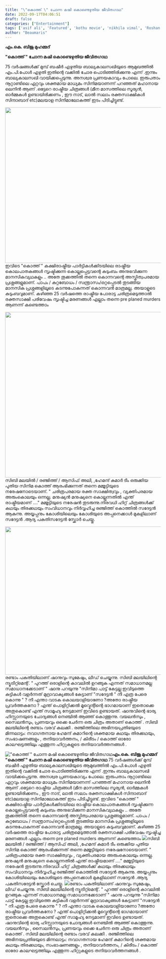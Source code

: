 ```yaml
---
title: "\"കൊത്ത് \" ചോന്ന മഷി കൊണ്ടെഴുതിയ ജീവിതഗാഥ"
date: 2022-09-17T04:06:51
draft: false
categories: ["Entertainment"]
tags: ['asif ali', 'Featured', 'kothu movie', 'nikhila vimal', 'Roshan mathew', 'sibimalayil']
author: "Beaumaris"
---
```


<strong>എം.കെ. ബിജു മുഹമ്മദ്</strong>

<strong>"കൊത്ത് " ചോന്ന മഷി കൊണ്ടെഴുതിയ ജീവിതഗാഥ</strong>

75 വർഷങ്ങൾക്ക് മുമ്പ് ബഷീർ എഴുതിയ ബാല്യകാലസഖിയുടെ ആമുഖത്തിൽ എം.പി.പോൾ എഴുതി
ഇതിന്റെ വക്കിൽ ചോര പൊടിഞ്ഞിരിക്കുന്നു എന്ന് .ഇന്നും ബാല്യകാലസഖി വായിക്കപ്പെടുന്നു. അനശ്വര പ്രണയകാവ്യം പോലെ. ഇരുപതാം നൂറ്റാണ്ടിലെ ഏറ്റവും ശക്തമായ മാധ്യമം സിനിമയാണന്ന് പറഞ്ഞത് മഹാനായ ലെനിൻ ആണ് .ഒട്ടേറെ രാഷ്ട്രീയ ചിത്രങ്ങൾ (മീന മാസത്തിലെ സൂര്യൻ, ഓർമ്മകൾ ഉണ്ടായിരിക്കണം , ഈ നാട്, ലാൽ സലാം രക്തസാക്ഷികൾ സിന്ദാബാദ് etc)മലയാള സിനിമാലോകത്ത് ഇടം പിടിച്ചിട്ടുണ്ട്.

<img class=" wp-image-350976 aligncenter" src="https://cdn.boolokam.com/articles/2022/09/ggeee-1-1.jpg" alt="" width="881" height="503" />ഇവിടെ "കൊത്ത് " കക്ഷിരാഷ്ട്രീയ പാർട്ടികൾക്കിടയിലെ രാഷ്ട്രീയ കൊലപാതകങ്ങൾ സൃഷ്ടിക്കുന്ന കൊല്ലപ്പെട്ടവന്റെ കുടുംബം അനുഭവിക്കുന്ന മാനസികവ്യഥകളും .. അതേ തൂക്കത്തിൽ തന്നെ കൊന്നവന്റെ അസ്തിത്വപരമായ പ്രശ്നങ്ങളുമാണ്. പാപം / കുറ്റബോധം / സന്ത്രാസം/ഒറ്റപ്പെടൽ തുടങ്ങിയ മാനസിക പ്രശ്നങ്ങളിലൂടെ കടന്നുപോകുന്നത് കൊന്നവൻ മാത്രമല്ല. അയാളുടെ കുടുംബവുമാണ്.
കഴിഞ്ഞ 25 വർഷത്തെ രാഷ്ട്രീയ പോരാട്ട ചരിത്രമെടുത്താൽ രക്തസാക്ഷി പരിവേഷം സൃഷ്ടിച്ച മരണങ്ങൾ എല്ലാം തന്നെ pre planed murders ആണന്ന് കണ്ടെത്താം

<img class="size-full wp-image-350978 aligncenter" src="https://cdn.boolokam.com/articles/2022/09/r2rr-1-1.jpg" alt="" width="856" height="535" />സിബി മലയിൽ / രഞ്ജിത്ത് / ആസിഫ് അലി, ,ഹേമന്ദ് കുമാർ ടീം ഒരുക്കിയ പുതിയ സിനിമ കൊത്ത് ആരംഭിക്കുന്നത് തന്നെ മമ്മൂട്ടിയുടെ നരേഷനോടെയാണ്. " ചരിത്രപരമായ രക്ത സാക്ഷിത്വവും , വ്യക്തിപരമായ അരുംകൊലയും ഒന്നല്ല. മനുഷ്യൻ മനുഷ്യനെ കൊല്ലുന്നതിൽ എന്ത് രാഷ്ട്രീയമാണ് ...." മമ്മൂട്ടിയുടെ നരേഷൻ തുടരുന്നു.നിരവധി ഹിറ്റ് ചിത്രങ്ങൾക്ക് കഥയും തിരക്കഥയും സംവിധാനവും നിർവ്വഹിച്ച രഞ്ജിത്ത് കൊത്തിൽ സദേട്ടൻ ആകുന്നു. അയ്യപ്പനും കോശിയിലെയും
കോശിയുടെ അപ്പനെക്കാൾ മുകളിലാണ് സദേട്ടൻ .ആദ്യ പകുതിസദേട്ടൻ സ്ക്കോർ ചെയ്തു.

<img class="wp-image-350979 aligncenter" src="https://cdn.boolokam.com/articles/2022/09/r2rr-1tttt-1-1.jpg" alt="" width="852" height="479" />രണ്ടാം പകുതിയിലാണ് ഷാനുവും സുമേഷും, ലീഡ് ചെയ്യുന്നു. സിബി മലയിലിന്റെ ന്യൂട്രീറ്റ്മെന്റ്.
" പുറത്ത് ഒരാളിന്റെ കാവലിൽ ഉറങ്ങുക എന്നത് സമാധാനമല്ല സമാധാനക്കേടാണ് " ഷാനു പറയുന്നു
"സിനിമാ പാട്ട് കേട്ടല്ല ഇവിടുത്തെ കുട്ടികൾ വളർന്നത് മുദ്രാവാക്യങ്ങൾ കേട്ടാണ് "സദേട്ടൻ
" നീ എത്ര പേരെ കൊന്നു " ? നീ എന്താ വാടക കൊലയാളിയാണോ ?അതോ രാഷ്ട്രീയ പ്രവർത്തകനോ ? എന്ത് പൊളിറ്റിക്കൽ മൂവ്മെന്റിന്റെ ഭാഗമായാണ് ഇതൊക്കെ അതുകൊണ്ട് എന്ത് സാമൂഹ്യ നേട്ടമാണ് ഇവിടെ ഉണ്ടായത്. ഷാനുവിന്റെ ഭാര്യ ഹിസ്സാനയുടെ ചോദ്യങ്ങൾ നെഞ്ചിൽ ആഞ്ഞ് കൊത്തുന്നു.
വയലൻസും , സൈലൻസും, പ്രണയവും ഒക്കെ ചേർന്ന ഒരു ചിത്രം അതാണ് കൊത്ത് .
സിബി മലയിലിന്റെ രണ്ടാം വരവ് കലക്കി . രഞ്ജിത്തിലെ അഭിനയപ്രതിഭയുടെ മിന്നലാട്ടം:
നവാഗതനായ ഹേമന്ദ് കുമാറിന്റെ ശക്തമായ കഥയും തിരക്കഥയും, സംഭാഷണങ്ങളും , തനിയാവർത്തനം, / കിരീടം / കൊത്ത് ഓരോ കാലഘട്ടത്തിലും എത്തുന്ന ഹിറ്റുകളുടെ തനിയാവർത്തനങ്ങൾ .


!["കൊത്ത് " ചോന്ന മഷി കൊണ്ടെഴുതിയ ജീവിതഗാഥ](https://cdn.boolokam.com/articles/2022/09/ggeee-1-1.jpg)**എം.കെ. ബിജു മുഹമ്മദ്** **"കൊത്ത് " ചോന്ന മഷി കൊണ്ടെഴുതിയ ജീവിതഗാഥ** 75 വർഷങ്ങൾക്ക് മുമ്പ് ബഷീർ എഴുതിയ ബാല്യകാലസഖിയുടെ ആമുഖത്തിൽ എം.പി.പോൾ എഴുതി ഇതിന്റെ വക്കിൽ ചോര പൊടിഞ്ഞിരിക്കുന്നു എന്ന് .ഇന്നും ബാല്യകാലസഖി വായിക്കപ്പെടുന്നു. അനശ്വര പ്രണയകാവ്യം പോലെ. ഇരുപതാം നൂറ്റാണ്ടിലെ ഏറ്റവും ശക്തമായ മാധ്യമം സിനിമയാണന്ന് പറഞ്ഞത് മഹാനായ ലെനിൻ ആണ് .ഒട്ടേറെ രാഷ്ട്രീയ ചിത്രങ്ങൾ (മീന മാസത്തിലെ സൂര്യൻ, ഓർമ്മകൾ ഉണ്ടായിരിക്കണം , ഈ നാട്, ലാൽ സലാം രക്തസാക്ഷികൾ സിന്ദാബാദ് etc)മലയാള സിനിമാലോകത്ത് ഇടം പിടിച്ചിട്ടുണ്ട്. ഇവിടെ "കൊത്ത് " കക്ഷിരാഷ്ട്രീയ പാർട്ടികൾക്കിടയിലെ രാഷ്ട്രീയ കൊലപാതകങ്ങൾ സൃഷ്ടിക്കുന്ന കൊല്ലപ്പെട്ടവന്റെ കുടുംബം അനുഭവിക്കുന്ന മാനസികവ്യഥകളും .. അതേ തൂക്കത്തിൽ തന്നെ കൊന്നവന്റെ അസ്തിത്വപരമായ പ്രശ്നങ്ങളുമാണ്. പാപം / കുറ്റബോധം / സന്ത്രാസം/ഒറ്റപ്പെടൽ തുടങ്ങിയ മാനസിക പ്രശ്നങ്ങളിലൂടെ കടന്നുപോകുന്നത് കൊന്നവൻ മാത്രമല്ല. അയാളുടെ കുടുംബവുമാണ്. കഴിഞ്ഞ 25 വർഷത്തെ രാഷ്ട്രീയ പോരാട്ട ചരിത്രമെടുത്താൽ രക്തസാക്ഷി പരിവേഷം സൃഷ്ടിച്ച മരണങ്ങൾ എല്ലാം തന്നെ pre planed murders ആണന്ന് കണ്ടെത്താം ![](https://cdn.boolokam.com/articles/2022/09/r2rr-1-1.jpg)സിബി മലയിൽ / രഞ്ജിത്ത് / ആസിഫ് അലി, ,ഹേമന്ദ് കുമാർ ടീം ഒരുക്കിയ പുതിയ സിനിമ കൊത്ത് ആരംഭിക്കുന്നത് തന്നെ മമ്മൂട്ടിയുടെ നരേഷനോടെയാണ്. " ചരിത്രപരമായ രക്ത സാക്ഷിത്വവും , വ്യക്തിപരമായ അരുംകൊലയും ഒന്നല്ല. മനുഷ്യൻ മനുഷ്യനെ കൊല്ലുന്നതിൽ എന്ത് രാഷ്ട്രീയമാണ് ...." മമ്മൂട്ടിയുടെ നരേഷൻ തുടരുന്നു.നിരവധി ഹിറ്റ് ചിത്രങ്ങൾക്ക് കഥയും തിരക്കഥയും സംവിധാനവും നിർവ്വഹിച്ച രഞ്ജിത്ത് കൊത്തിൽ സദേട്ടൻ ആകുന്നു. അയ്യപ്പനും കോശിയിലെയും കോശിയുടെ അപ്പനെക്കാൾ മുകളിലാണ് സദേട്ടൻ .ആദ്യ പകുതിസദേട്ടൻ സ്ക്കോർ ചെയ്തു. ![](https://cdn.boolokam.com/articles/2022/09/r2rr-1tttt-1-1.jpg)രണ്ടാം പകുതിയിലാണ് ഷാനുവും സുമേഷും, ലീഡ് ചെയ്യുന്നു. സിബി മലയിലിന്റെ ന്യൂട്രീറ്റ്മെന്റ്. " പുറത്ത് ഒരാളിന്റെ കാവലിൽ ഉറങ്ങുക എന്നത് സമാധാനമല്ല സമാധാനക്കേടാണ് " ഷാനു പറയുന്നു "സിനിമാ പാട്ട് കേട്ടല്ല ഇവിടുത്തെ കുട്ടികൾ വളർന്നത് മുദ്രാവാക്യങ്ങൾ കേട്ടാണ് "സദേട്ടൻ " നീ എത്ര പേരെ കൊന്നു " ? നീ എന്താ വാടക കൊലയാളിയാണോ ?അതോ രാഷ്ട്രീയ പ്രവർത്തകനോ ? എന്ത് പൊളിറ്റിക്കൽ മൂവ്മെന്റിന്റെ ഭാഗമായാണ് ഇതൊക്കെ അതുകൊണ്ട് എന്ത് സാമൂഹ്യ നേട്ടമാണ് ഇവിടെ ഉണ്ടായത്. ഷാനുവിന്റെ ഭാര്യ ഹിസ്സാനയുടെ ചോദ്യങ്ങൾ നെഞ്ചിൽ ആഞ്ഞ് കൊത്തുന്നു. വയലൻസും , സൈലൻസും, പ്രണയവും ഒക്കെ ചേർന്ന ഒരു ചിത്രം അതാണ് കൊത്ത് . സിബി മലയിലിന്റെ രണ്ടാം വരവ് കലക്കി . രഞ്ജിത്തിലെ അഭിനയപ്രതിഭയുടെ മിന്നലാട്ടം: നവാഗതനായ ഹേമന്ദ് കുമാറിന്റെ ശക്തമായ കഥയും തിരക്കഥയും, സംഭാഷണങ്ങളും , തനിയാവർത്തനം, / കിരീടം / കൊത്ത് ഓരോ കാലഘട്ടത്തിലും എത്തുന്ന ഹിറ്റുകളുടെ തനിയാവർത്തനങ്ങൾ .
